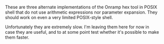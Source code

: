 These are three alternate implementations of the Onramp hex tool in POSIX shell that do not use arithmetic expressions nor parameter expansion. They should work on even a very limited POSIX-style shell.

Unfortunately they are extremely slow. I'm leaving them here for now in case they are useful, and to at some point test whether it's possible to make them faster.
